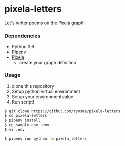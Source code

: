 # pixela-letters

Let's writer poems on the Pixela graph!


### Dependencies

* Python 3.6
* Pipenv
* [Pixela](https://pixe.la)
  * create your graph definition

### Usage

1. clone this repository
1. Setup python virtual environment
1. Setup your environment value
1. Run script!


```bash
$ git clone https://github.com/ryosms/pixela-letters
$ cd pixela-letters
$ pipenv install
$ cp sample.env .env
$ vi .env

$ pipenv run python -m pixela_letters
```